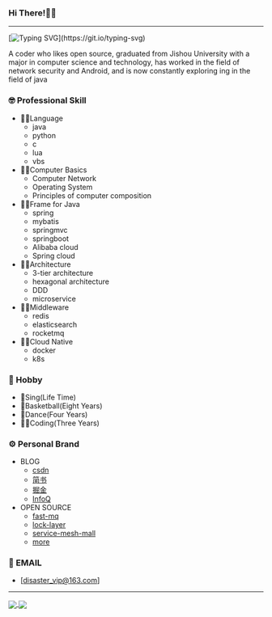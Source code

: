 ### Hi There!👋🏼
------

[![Typing SVG](https://readme-typing-svg.demolab.com?font=Fira+Code&pause=1000&center=true&vCenter=true&width=435&lines=Hi+I'm+Disaster!)](https://git.io/typing-svg)

A coder who likes open source, graduated from Jishou University with a major in computer science and technology, has worked in the field of network security and Android, and is now constantly exploring ing in the field of java

### 🤓 Professional Skill
- 🧎‍♂️Language
  - java
  - python
  - c
  - lua
  - vbs
- 👨‍🦯Computer Basics
  - Computer Network
  - Operating System
  - Principles of computer composition
- 🚶‍♂️Frame for Java
  - spring
  - mybatis
  - springmvc
  - springboot
  - Alibaba cloud
  - Spring cloud
- 👨‍🦼Architecture
  - 3-tier architecture
  - hexagonal architecture
  - DDD
  - microservice
- 🏃‍♀️Middleware
  - redis
  - elasticsearch
  - rocketmq
- 👩‍🦽Cloud Native
  - docker
  - k8s

### 🌟 Hobby
- 🎤Sing(Life Time)
- 🏀Basketball(Eight Years)
- 🕺Dance(Four Years)
- 👨‍💻Coding(Three Years)

### ⚙️ Personal Brand
- BLOG
  - [csdn ](https://blog.csdn.net/a_ittle_pan?spm=1011.2415.3001.5343)
  - [简书 ](https://www.jianshu.com/u/941b7a4a3935)
  - [掘金](https://juejin.cn/user/110408636578711)
  - [InfoQ](https://www.infoq.cn/profile/F37050CA3DE25A/publish)
- OPEN SOURCE
  - [fast-mq](https://github.com/DisasterCamp/fast-mq)
  - [lock-layer](https://github.com/DisasterCamp/lock-layer)
  - [service-mesh-mall](https://gitee.com/disaster_-camp/service-mesh-mall)
  - [more](https://github.com/disaster1-tesk)

### 📧 EMAIL
- [disaster_vip@163.com]
------

<a href="https://github.com/disaster1-tesk/fast-mq">
  <img align="center" src="https://github-readme-stats.vercel.app/api/pin/?username=disaster1-tesk&repo=fast-mq&show_owner=true" />
</a>
<a href="https://github.com/disaster1-tesk/lock-layer">
  <img align="center" src="https://github-readme-stats.vercel.app/api/pin/?username=disaster1-tesk&repo=lock-layer&show_owner=true" />
</a>
